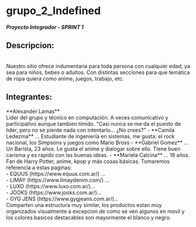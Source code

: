 # grupo_2_Indefined
**_Proyecto Integrador - SPRINT 1_**

## Descripcion: 
<br>
Nuestro sitio ofrece indumentaria para toda persona con cualquier edad, ya sea para niños, bebes o adultos. Con distintas secciones para que temática de ropa quiera como anime, juegos, trabajo, etc.

## Integrantes:
<!-->
**Alexander Lamas**
<br>
Lider del grupo y técnico en computación. A veces comunicativo y participativo aunque tambien tímido. "Casi nunca se me da el puesto de lider, pero no se pierde nada con intentarlo... ¿No crees?"
    - **Camila Ledezma** ...
        Estudiante de ingeniería en sistemas, me gusta: el rock nacional, los Simpsons y juegos como Mario Bross
    - **Gabriel Gomez** ...
        Un Barista, 23 años. Le gusta el anime y dialogar sobre ello. Tiene buen carisma y es rapido con las buenas ideas.
    - **Mariela Calcina** ...
        18 años. Fan de Harry Potter, anime, kpop y más cosas básicas.

Tomaremos referencia a estas paginas:<br>
    - EQUUS (https://www.equus.com.ar/) ... <br>

    - LIMAY (https://www.limaydenim.com/) ... <br>

    - LUXO (https://www.luxo.com.ar/)... <br>

    - JOOKS (https://www.jooks.com.ar/)... <br>

    - GYG JENS (https://www.gygjeans.com.ar/)... <br>

    Comparten una estructura muy similar, los productos estan muy organizados visualmente a excepcion de como se ven algunos en movil y los colores basicos destacables son mayormente el blanco y negro.
